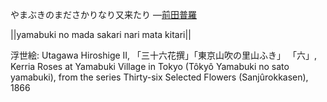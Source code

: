 やまぶきのまださかりなり又来たり
—[前田普羅](https://ja.wikipedia.org/wiki/前田普羅)

||yamabuki no mada sakari nari mata kitari||

浮世絵: Utagawa Hiroshige II, 「三十六花撰」「東京山吹の里山ふき」 「六」, Kerria Roses at Yamabuki Village in Tokyo (Tôkyô Yamabuki no sato yamabuki), from the series Thirty-six Selected Flowers (Sanjûrokkasen), 1866